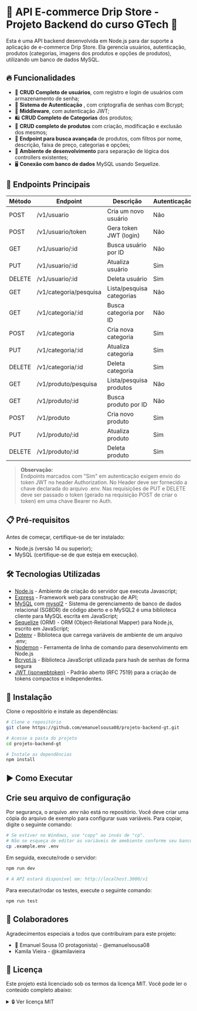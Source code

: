 # 🔌 API E-commerce Drip Store - Projeto Backend do curso GTech 🛒

Esta é uma API backend desenvolvida em Node.js para dar suporte a aplicação de e-commerce Drip Store. Ela gerencia usuários, autenticação, produtos (categorias, imagens dos produtos e opções de produtos), utilizando um banco de dados MySQL.

## 🔥 Funcionalidades

- 👤 **CRUD Completo de usuários**, com registro e login de usuários com armazenamento de senha;
- 🔐 **Sistema de Autenticação** , com criptografia de senhas com Bcrypt;
- 🔑 **Middleware**, com autenticação JWT;
- 🛍️ **CRUD Completo de Categorias** dos produtos;
- 👟 **CRUD completo de produtos** com criação, modificação e exclusão dos mesmos;
- 🔎 **Endpoint para busca avançada** de produtos, com filtros por nome, descrição, faixa de preço, categorias e opções;
- 🧩 **Ambiente de desenvolvimento** para separação de lógica dos controllers existentes;
- 🖥️ **Conexão com banco de dados** MySQL usando Sequelize.

## 📑 Endpoints Principais

| Método  | Endpoint                | Descrição                        | Autenticação |
|---------|-------------------------|----------------------------------|--------------|
| POST    | /v1/usuario             | Cria um novo usuário             | Não          |
| POST    | /v1/usuario/token       | Gera token JWT (login)           | Não          |
| GET     | /v1/usuario/:id         | Busca usuário por ID             | Não          |
| PUT     | /v1/usuario/:id         | Atualiza usuário                 | Sim          |
| DELETE  | /v1/usuario/:id         | Deleta usuário                   | Sim          |
| GET     | /v1/categoria/pesquisa  | Lista/pesquisa categorias        | Não          |
| GET     | /v1/categoria/:id       | Busca categoria por ID           | Não          |
| POST    | /v1/categoria           | Cria nova categoria              | Sim          |
| PUT     | /v1/categoria/:id       | Atualiza categoria               | Sim          |
| DELETE  | /v1/categoria/:id       | Deleta categoria                 | Sim          |
| GET     | /v1/produto/pesquisa    | Lista/pesquisa produtos          | Não          |
| GET     | /v1/produto/:id         | Busca produto por ID             | Não          |
| POST    | /v1/produto             | Cria novo produto                | Sim          |
| PUT     | /v1/produto/:id         | Atualiza produto                 | Sim          |
| DELETE  | /v1/produto/:id         | Deleta produto                   | Sim          |

> **Observação:**  
> Endpoints marcados com "Sim" em autenticação exigem envio do token JWT no header Authorization.
> No Header deve ser fornecido a chave declarada do arquivo .env.
> Nas requisições de PUT e DELETE deve ser passado o token (gerado na requisição POST de criar o token) em uma chave Bearer no Auth.

## 📋 Pré-requisitos

Antes de começar, certifique-se de ter instalado:
- Node.js (versão 14 ou superior);
- MySQL (certifique-se de que esteja em execução).

## 🛠️ Tecnologias Utilizadas

- [Node.js](https://nodejs.org/) - Ambiente de criação do servidor que executa Javascript;
- [Express](https://expressjs.com/) - Framework web para construção de API;
- [MySQL](https://www.mysql.com/) com [mysql2](https://www.npmjs.com/package/mysql2) - Sistema de gerenciamento de banco de dados relacional (SGBDR) de código aberto e o MySQL2 é uma biblioteca cliente para MySQL escrita em JavaScript;
- [Sequelize](https://sequelize.org/) (ORM) - ORM (Object-Relational Mapper) para Node.js, escrito em JavaScript;
- [Dotenv](https://www.npmjs.com/package/dotenv) - Biblioteca que carrega variáveis de ambiente de um arquivo .env;
- [Nodemon](https://www.npmjs.com/package/nodemon) -  Ferramenta de linha de comando para desenvolvimento em Node.js
- [Bcrypt.js](https://www.npmjs.com/package/bcryptjs) - Biblioteca JavaScript utilizada para hash de senhas de forma segura
- [JWT (jsonwebtoken)](https://www.npmjs.com/package/jsonwebtoken) - Padrão aberto (RFC 7519) para a criação de tokens compactos e independentes.

## 🔧 Instalação

Clone o repositório e instale as dependências:

```bash
# Clone o repositório
git clone https://github.com/emanuelsousa08/projeto-backend-gt.git

# Acesse a pasta do projeto
cd projeto-backend-gt

# Instale as dependências
npm install
```
## ▶️ Como Executar

## Crie seu arquivo de configuração

Por segurança, o arquivo .env não está no repositório. Você deve criar uma cópia do arquivo de exemplo para configurar suas variáveis. Para copiar, digite o seguinte comando:

```bash
# Se estiver no Windows, use "copy" ao invés de "cp".
# Não se esqueça de editar as variáveis de amebiente conforme seu banco de dados
cp .example.env .env
```
Em seguida, execute/rode o servidor:

```bash
npm run dev

# A API estará disponível em: http://localhost.3000/v1
```
Para executar/rodar os testes, execute o seguinte comando:

```bash
npm run test
```

## 👥 Colaboradores

Agradecimentos especiais a todos que contribuíram para este projeto:

- 👑 Emanuel Sousa (O protagonista) - @emanuelsousa08
- Kamila Vieira - @kamilavieira

## 🧾 Licença

Este projeto está licenciado sob os termos da licença MIT.
Você pode ler o conteúdo completo abaixo:

<details>
<summary>🔒 Ver licença MIT</summary>
MIT License

Copyright (c) 2025 Emanuel Sousa

Permission is hereby granted, free of charge, to any person obtaining a copy
of this software and associated documentation files (the "Software"), to deal
in the Software without restriction, including without limitation the rights
to use, copy, modify, merge, publish, distribute, sublicense, and/or sell
copies of the Software, and to permit persons to whom the Software is
furnished to do so, subject to the following conditions:

The above copyright notice and this permission notice shall be included in all
copies or substantial portions of the Software.

THE SOFTWARE IS PROVIDED "AS IS", WITHOUT WARRANTY OF ANY KIND, EXPRESS OR
IMPLIED, INCLUDING BUT NOT LIMITED TO THE WARRANTIES OF MERCHANTABILITY,
FITNESS FOR A PARTICULAR PURPOSE AND NONINFRINGEMENT. IN NO EVENT SHALL THE
AUTHORS OR COPYRIGHT HOLDERS BE LIABLE FOR ANY CLAIM, DAMAGES OR OTHER
LIABILITY, WHETHER IN AN ACTION OF CONTRACT, TORT OR OTHERWISE, ARISING FROM,
OUT OF OR IN CONNECTION WITH THE SOFTWARE OR THE USE OR OTHER DEALINGS IN THE
SOFTWARE.

</details>
